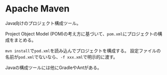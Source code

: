 # Apache Maven

Java向けのプロジェクト構成ツール。

Project Object Model (POM)の考え方に基づいて、`pom.xml`にプロジェクトの構成をまとめる。

`mvn install`で`pod.xml`を読み込んでプロジェクトを構成する。
設定ファイルの名前が`pod.xml`でないなら、`-f xxx.xml`で明示的に渡す。

Javaの構成ツールには他にGradleやAntがある。
